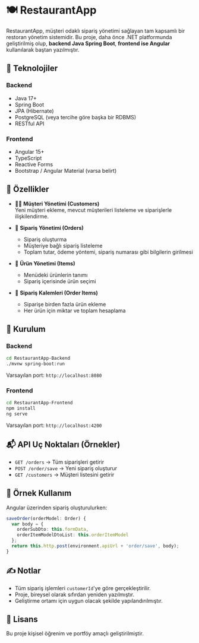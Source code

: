 
# 🍽️ RestaurantApp

RestaurantApp, müşteri odaklı sipariş yönetimi sağlayan tam kapsamlı bir restoran yönetim sistemidir. Bu proje, daha önce .NET platformunda geliştirilmiş olup, **backend Java Spring Boot**, **frontend ise Angular** kullanılarak baştan yazılmıştır.

## 🔧 Teknolojiler

### Backend
- Java 17+
- Spring Boot
- JPA (Hibernate)
- PostgreSQL (veya tercihe göre başka bir RDBMS)
- RESTful API

### Frontend
- Angular 15+
- TypeScript
- Reactive Forms
- Bootstrap / Angular Material (varsa belirt)

## 📌 Özellikler

- 🧑‍🍳 **Müşteri Yönetimi (Customers)**  
  Yeni müşteri ekleme, mevcut müşterileri listeleme ve siparişlerle ilişkilendirme.

- 🧾 **Sipariş Yönetimi (Orders)**  
  - Sipariş oluşturma
  - Müşteriye bağlı sipariş listeleme
  - Toplam tutar, ödeme yöntemi, sipariş numarası gibi bilgilerin girilmesi

- 🍕 **Ürün Yönetimi (Items)**  
  - Menüdeki ürünlerin tanımı
  - Sipariş içerisinde ürün seçimi

- 🧮 **Sipariş Kalemleri (Order Items)**  
  - Siparişe birden fazla ürün ekleme
  - Her ürün için miktar ve toplam hesaplama

## 🚀 Kurulum

### Backend

```bash
cd RestaurantApp-Backend
./mvnw spring-boot:run
```

Varsayılan port: `http://localhost:8080`

### Frontend

```bash
cd RestaurantApp-Frontend
npm install
ng serve
```

Varsayılan port: `http://localhost:4200`

## 📬 API Uç Noktaları (Örnekler)

- `GET /orders` → Tüm siparişleri getirir  
- `POST /order/save` → Yeni sipariş oluşturur  
- `GET /customers` → Müşteri listesini getirir

## 🧪 Örnek Kullanım

Angular üzerinden sipariş oluşturulurken:
```ts
saveOrder(orderModel: Order) {
  var body = {
    orderSubDto: this.formData,
    orderItemModelDtoList: this.orderItemModel
  };
  return this.http.post(environment.apiUrl + 'order/save', body);
}
```

## ✍️ Notlar

- Tüm sipariş işlemleri `customerId`'ye göre gerçekleştirilir.
- Proje, bireysel olarak sıfırdan yeniden yazılmıştır.
- Geliştirme ortamı için uygun olacak şekilde yapılandırılmıştır.

## 📄 Lisans

Bu proje kişisel öğrenim ve portföy amaçlı geliştirilmiştir.
